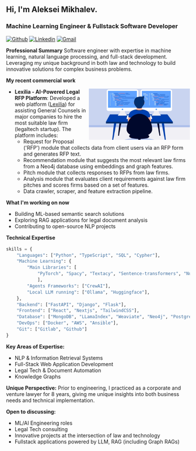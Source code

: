 ## Hi, I'm Aleksei Mikhalev.
### Machine Learning Engineer & Fullstack Software Developer

[![Github](https://img.shields.io/badge/-Github-000?style=flat&logo=Github&logoColor=white)](https://github.com/AlekseiMikhalev)
[![Linkedin](https://img.shields.io/badge/-LinkedIn-blue?style=flat&logo=Linkedin&logoColor=white)](https://www.linkedin.com/in/aleksmihalev/)
[![Gmail](https://img.shields.io/badge/-Gmail-c14438?style=flat&logo=Gmail&logoColor=white)](mailto:mikhalev.aleksei1@gmail.com)

**Professional Summary**
Software engineer with expertise in machine learning, natural language processing, and full-stack development. Leveraging my unique background in both law and technology to build innovative solutions for complex business problems.

<!-- Talking about you -->
**My recent commercial work**

<!-- Any image aligned to the right. Beware the width -->
<img width="55%" align="right" alt="Github" src="https://github.com/AlekseiMikhalev/AlekseiMikhalev/blob/main/sources/logo2.webp" />

- **Lexilia - AI-Powered Legal RFP Platform**: Developed a web platform ([Lexilia](https://lexilia.net)) for assisting General Counsels in major companies to hire the most suitable law firm (legaltech startup). The platform includes:
  - Request for Proposal ('RFP') module that collects data from client users via an RFP form and generates RFP text.
  - Recommendation module that suggests the most relevant law firms from a Neo4j database using embeddings and graph features.
  - Pitch module that collects responses to RFPs from law firms.
  - Analysis module that evaluates client requirements against law firm pitches and scores firms based on a set of features.
  - Data crawler, scraper, and feature extraction pipeline.

**What I'm working on now**
- Building ML-based semantic search solutions
- Exploring RAG applications for legal document analysis
- Contributing to open-source NLP projects

**Technical Expertise**

```python
skills = {
    "Languages": ["Python", "TypeScript", "SQL", "Cypher"],
    "Machine Learning": {
        "Main Libraries": [
            "PyTorch", "Spacy", "Textacy", "Sentence-transformers", "Numpy", "Pandas", "Scikit-learn"
            ],
        "Agents Frameworks": ["CrewAI"],
        "Local LLM running": ["Ollama", "Huggingface"],
    },
    "Backend": ["FastAPI", "Django", "Flask"],
    "Frontend": ["React", "Nextjs", "TailwindCSS"],
    "Database": ["MongoDB", "LLamaIndex", "Weaviate", "Neo4j", "PostgreSQL", "Redis"],
    "DevOps": ["Docker", "AWS", "Ansible"],
    "Git": ["Gitlab", "Github"]
}
```

**Key Areas of Expertise:**
- NLP & Information Retrieval Systems
- Full-Stack Web Application Development
- Legal Tech & Document Automation
- Knowledge Graphs

**Unique Perspective:**
Prior to engineering, I practiced as a corporate and venture lawyer for 8 years, giving me unique insights into both business needs and technical implementation.

**Open to discussing:**
- ML/AI Engineering roles
- Legal Tech consulting
- Innovative projects at the intersection of law and technology
- Fullstack applications powered by LLM, RAG (including Graph RAGs)
